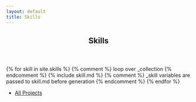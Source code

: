 ```yaml
---
layout: default
title: Skills
---
```

<!-- highlighted skills -->
<section>
	<header class="major">
		<h2>Skills</h2>
	</header>
	<!-- Selection of highlighted skills. _skills collection is looped over. If a skill is marked to be included, a skill_include is called with scope of .skill variables(passed from the skill). --> 
	<div class="features">
		<!-- TODO update blubs-->
		{% for skill in site.skills %} 	{% comment %}
										loop over _collection
										{% endcomment %}
		{% include skill.md %}			{% comment %}
										_skill variables are passed to skill.md before generation
										{% endcomment %}
		{% endfor %}
	</div>
	<div>
        <ul class="actions">
            <li><a href="{{'/projects.html' |  relative_url }}" class="button">All Projects</a></li>
        </ul>
	</div>
</section>
